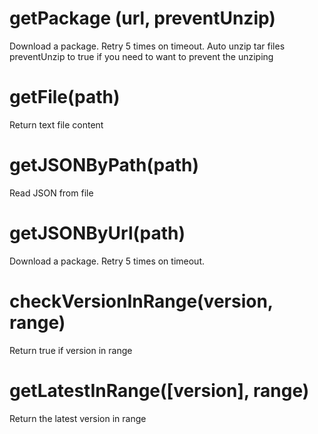 # getPackage (url, preventUnzip)

Download a package. Retry 5 times on timeout. 
Auto unzip tar files
preventUnzip to true if you need to want to prevent the unziping

# getFile(path)

Return text file content

# getJSONByPath(path)

Read JSON from file

# getJSONByUrl(path)

Download a package. Retry 5 times on timeout. 

# checkVersionInRange(version, range)

Return true if version in range

# getLatestInRange([version], range)

Return the latest version in range